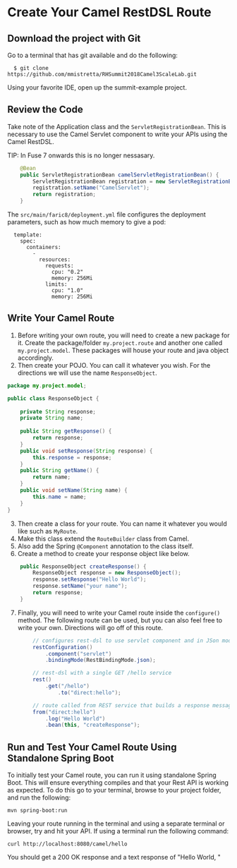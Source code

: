 # Create Your Camel RestDSL Route

## Download the project with Git
Go to a terminal that has git available and do the following:
```
  $ git clone https://github.com/mmistretta/RHSummit2018Camel3ScaleLab.git
```
Using your favorite IDE, open up the summit-example project.
  
## Review the Code
Take note of the Application class and the `ServletRegistrationBean`.  This is necessary to use the Camel Servlet component to write your APIs using the Camel RestDSL.

TIP: In Fuse 7 onwards this is no longer nessasary.

```java
    @Bean
    public ServletRegistrationBean camelServletRegistrationBean() {
        ServletRegistrationBean registration = new ServletRegistrationBean(new CamelHttpTransportServlet(),"/camel/*");
        registration.setName("CamelServlet");
        return registration;
    }
```
The `src/main/faric8/deployment.yml` file configures the deployment parameters, such as how much memory to give a pod:

```spec:
  template:
    spec:
      containers:
        - 
          resources:
            requests:
              cpu: "0.2"
              memory: 256Mi
            limits:
              cpu: "1.0"
              memory: 256Mi
```
  
## Write Your Camel Route
1. Before writing your own route, you will need to create a new package for it.  Create the package/folder `my.project.route` and another one called `my.project.model`.  These packages will house your route and java object accordingly. 
2. Then create your POJO.  You can call it whatever you wish.  For the directions we will use the name `ResponseObject`. 
```java
package my.project.model;

public class ResponseObject {
	
	private String response;
	private String name;
	
	public String getResponse() {
		return response;
	}
	public void setResponse(String response) {
		this.response = response;
	}
	public String getName() {
		return name;
	}
	public void setName(String name) {
		this.name = name;
	}
}
```

3. Then create a class for your route.  You can name it whatever you would like such as `MyRoute`. 
4. Make this class extend the `RouteBuilder` class from Camel. 
5. Also add the Spring `@Component` annotation to the class itself.
6. Create a method to create your response object like below. 
```java
    public ResponseObject createResponse() {
        ResponseObject response = new ResponseObject();
        response.setResponse("Hello World");
        response.setName("your name");
        return response;
    }
```
    
7. Finally, you will need to write your Camel route inside the `configure()` method.  The following route can be used, but you can also feel free to write your own.  Directions will go off of this route.
```java
        // configures rest-dsl to use servlet component and in JSon mode
        restConfiguration()
        	.component("servlet")
    		.bindingMode(RestBindingMode.json);

        // rest-dsl with a single GET /hello service
        rest()
        	.get("/hello")
    	    	.to("direct:hello");

        // route called from REST service that builds a response message
        from("direct:hello")
        	.log("Hello World")
            .bean(this, "createResponse");
```

## Run and Test Your Camel Route Using Standalone Spring Boot
To initially test your Camel route, you can run it using standalone Spring Boot.  This will ensure everything compiles and that your Rest API is working as expected. To do this go to your terminal, browse to your project folder, and run the following:
```
mvn spring-boot:run
```
Leaving your route running in the terminal and using a separate terminal or browser, try and hit your API.  If using a terminal run the following command:
```
curl http://localhost:8080/camel/hello
```
You should get a 200 OK response and a text response of "Hello World, <Your Name>"
